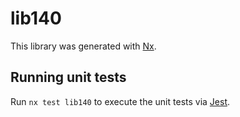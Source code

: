 # lib140

This library was generated with [Nx](https://nx.dev).


## Running unit tests

Run `nx test lib140` to execute the unit tests via [Jest](https://jestjs.io).


